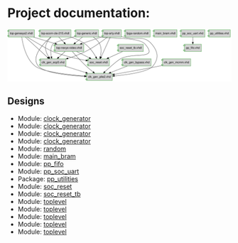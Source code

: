 # Project documentation: 
![system](./doc_internal/dependency_graph.svg "System")
## Designs

- Module: [clock_generator ](./doc_internal/clk_gen_bypass.md)
- Module: [clock_generator ](./doc_internal/clk_gen_ecp5.md)
- Module: [clock_generator ](./doc_internal/clk_gen_mcmm.md)
- Module: [clock_generator ](./doc_internal/clk_gen_plle2.md)
- Module: [random ](./doc_internal/fpga-random.md)
- Module: [main_bram ](./doc_internal/main_bram.md)
- Module: [pp_fifo ](./doc_internal/pp_fifo.md)
- Module: [pp_soc_uart ](./doc_internal/pp_soc_uart.md)
- Package: [pp_utilities ](./doc_internal/pp_utilities.md)
- Module: [soc_reset ](./doc_internal/soc_reset.md)
- Module: [soc_reset_tb ](./doc_internal/soc_reset_tb.md)
- Module: [toplevel ](./doc_internal/top-acorn-cle-215.md)
- Module: [toplevel ](./doc_internal/top-arty.md)
- Module: [toplevel ](./doc_internal/top-generic.md)
- Module: [toplevel ](./doc_internal/top-genesys2.md)
- Module: [toplevel ](./doc_internal/top-nexys-video.md)

